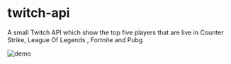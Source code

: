 # twitch-api
A small Twitch API which show the top five players that are live in Counter Strike, League Of Legends , Fortnite and Pubg 

![demo](https://media.giphy.com/media/5WgUHzRE7HnpDcoPSd/giphy.gif)
